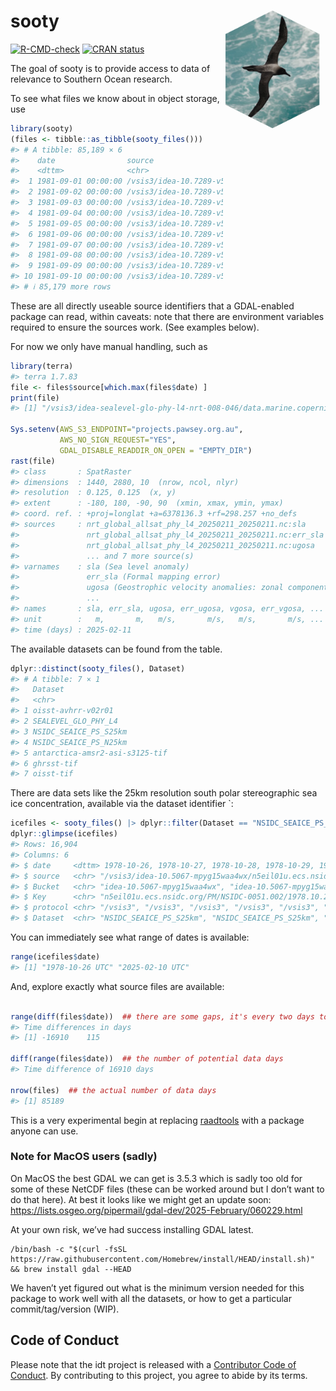 
<!-- README.md is generated from README.Rmd. Please edit that file -->

# sooty <img src="man/figures/hex-sooty.png" align="right" height="188" />

<!-- badges: start -->

[![R-CMD-check](https://github.com/mdsumner/sooty/actions/workflows/R-CMD-check.yaml/badge.svg)](https://github.com/mdsumner/sooty/actions/workflows/R-CMD-check.yaml)
[![CRAN
status](https://www.r-pkg.org/badges/version/sooty)](https://CRAN.R-project.org/package=sooty)
<!-- badges: end -->

The goal of sooty is to provide access to data of relevance to Southern
Ocean research.

To see what files we know about in object storage, use

``` r
library(sooty)
(files <- tibble::as_tibble(sooty_files()))
#> # A tibble: 85,189 × 6
#>    date                source                      Bucket Key   protocol Dataset
#>    <dttm>              <chr>                       <chr>  <chr> <chr>    <chr>  
#>  1 1981-09-01 00:00:00 /vsis3/idea-10.7289-v5sq8x… idea-… www.… /vsis3   oisst-…
#>  2 1981-09-02 00:00:00 /vsis3/idea-10.7289-v5sq8x… idea-… www.… /vsis3   oisst-…
#>  3 1981-09-03 00:00:00 /vsis3/idea-10.7289-v5sq8x… idea-… www.… /vsis3   oisst-…
#>  4 1981-09-04 00:00:00 /vsis3/idea-10.7289-v5sq8x… idea-… www.… /vsis3   oisst-…
#>  5 1981-09-05 00:00:00 /vsis3/idea-10.7289-v5sq8x… idea-… www.… /vsis3   oisst-…
#>  6 1981-09-06 00:00:00 /vsis3/idea-10.7289-v5sq8x… idea-… www.… /vsis3   oisst-…
#>  7 1981-09-07 00:00:00 /vsis3/idea-10.7289-v5sq8x… idea-… www.… /vsis3   oisst-…
#>  8 1981-09-08 00:00:00 /vsis3/idea-10.7289-v5sq8x… idea-… www.… /vsis3   oisst-…
#>  9 1981-09-09 00:00:00 /vsis3/idea-10.7289-v5sq8x… idea-… www.… /vsis3   oisst-…
#> 10 1981-09-10 00:00:00 /vsis3/idea-10.7289-v5sq8x… idea-… www.… /vsis3   oisst-…
#> # ℹ 85,179 more rows
```

These are all directly useable source identifiers that a GDAL-enabled
package can read, within caveats: note that there are environment
variables required to ensure the sources work. (See examples below).

For now we only have manual handling, such as

``` r
library(terra)
#> terra 1.7.83
file <- files$source[which.max(files$date) ]
print(file)
#> [1] "/vsis3/idea-sealevel-glo-phy-l4-nrt-008-046/data.marine.copernicus.eu/SEALEVEL_GLO_PHY_L4_NRT_008_046/cmems_obs-sl_glo_phy-ssh_nrt_allsat-l4-duacs-0.125deg_P1D_202411/2025/02/nrt_global_allsat_phy_l4_20250211_20250211.nc"

Sys.setenv(AWS_S3_ENDPOINT="projects.pawsey.org.au", 
           AWS_NO_SIGN_REQUEST="YES",
           GDAL_DISABLE_READDIR_ON_OPEN = "EMPTY_DIR")
rast(file)
#> class       : SpatRaster 
#> dimensions  : 1440, 2880, 10  (nrow, ncol, nlyr)
#> resolution  : 0.125, 0.125  (x, y)
#> extent      : -180, 180, -90, 90  (xmin, xmax, ymin, ymax)
#> coord. ref. : +proj=longlat +a=6378136.3 +rf=298.257 +no_defs 
#> sources     : nrt_global_allsat_phy_l4_20250211_20250211.nc:sla  
#>               nrt_global_allsat_phy_l4_20250211_20250211.nc:err_sla  
#>               nrt_global_allsat_phy_l4_20250211_20250211.nc:ugosa  
#>               ... and 7 more source(s)
#> varnames    : sla (Sea level anomaly) 
#>               err_sla (Formal mapping error) 
#>               ugosa (Geostrophic velocity anomalies: zonal component) 
#>               ...
#> names       : sla, err_sla, ugosa, err_ugosa, vgosa, err_vgosa, ... 
#> unit        :   m,       m,   m/s,       m/s,   m/s,       m/s, ... 
#> time (days) : 2025-02-11
```

The available datasets can be found from the table.

``` r
dplyr::distinct(sooty_files(), Dataset)
#> # A tibble: 7 × 1
#>   Dataset                       
#>   <chr>                         
#> 1 oisst-avhrr-v02r01            
#> 2 SEALEVEL_GLO_PHY_L4           
#> 3 NSIDC_SEAICE_PS_S25km         
#> 4 NSIDC_SEAICE_PS_N25km         
#> 5 antarctica-amsr2-asi-s3125-tif
#> 6 ghrsst-tif                    
#> 7 oisst-tif
```

There are data sets like the 25km resolution south polar stereographic
sea ice concentration, available via the dataset identifier \`:

``` r
icefiles <- sooty_files() |> dplyr::filter(Dataset == "NSIDC_SEAICE_PS_S25km")
dplyr::glimpse(icefiles)
#> Rows: 16,904
#> Columns: 6
#> $ date     <dttm> 1978-10-26, 1978-10-27, 1978-10-28, 1978-10-29, 1978-10-30, …
#> $ source   <chr> "/vsis3/idea-10.5067-mpyg15waa4wx/n5eil01u.ecs.nsidc.org/PM/N…
#> $ Bucket   <chr> "idea-10.5067-mpyg15waa4wx", "idea-10.5067-mpyg15waa4wx", "id…
#> $ Key      <chr> "n5eil01u.ecs.nsidc.org/PM/NSIDC-0051.002/1978.10.26/NSIDC005…
#> $ protocol <chr> "/vsis3", "/vsis3", "/vsis3", "/vsis3", "/vsis3", "/vsis3", "…
#> $ Dataset  <chr> "NSIDC_SEAICE_PS_S25km", "NSIDC_SEAICE_PS_S25km", "NSIDC_SEAI…
```

You can immediately see what range of dates is available:

``` r
range(icefiles$date)
#> [1] "1978-10-26 UTC" "2025-02-10 UTC"
```

And, explore exactly what source files are available:

``` r

range(diff(files$date))  ## there are some gaps, it's every two days to start and some are missing
#> Time differences in days
#> [1] -16910    115

diff(range(files$date))  ## the number of potential data days
#> Time difference of 16910 days

nrow(files)  ## the actual number of data days
#> [1] 85189
```

This is a very experimental begin at replacing
[raadtools](https://github.com/AustralianAntarcticDivision/raadtools)
with a package anyone can use.

### Note for MacOS users (sadly)

On MacOS the best GDAL we can get is 3.5.3 which is sadly too old for
some of these NetCDF files (these can be worked around but I don’t want
to do that here). At best it looks like we might get an update soon:
<https://lists.osgeo.org/pipermail/gdal-dev/2025-February/060229.html>

At your own risk, we’ve had success installing GDAL latest.

    /bin/bash -c "$(curl -fsSL https://raw.githubusercontent.com/Homebrew/install/HEAD/install.sh)" && brew install gdal --HEAD

We haven’t yet figured out what is the minimum version needed for this
package to work well with all the datasets, or how to get a particular
commit/tag/version (WIP).

## Code of Conduct

Please note that the idt project is released with a [Contributor Code of
Conduct](https://contributor-covenant.org/version/2/1/CODE_OF_CONDUCT.html).
By contributing to this project, you agree to abide by its terms.
